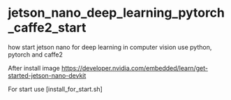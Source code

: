 # jetson_nano_deep_learning_pytorch_caffe2_start
how start jetson nano  for deep learning in  computer vision use python, pytorch and caffe2



After install image https://developer.nvidia.com/embedded/learn/get-started-jetson-nano-devkit


For start use [install_for_start.sh]